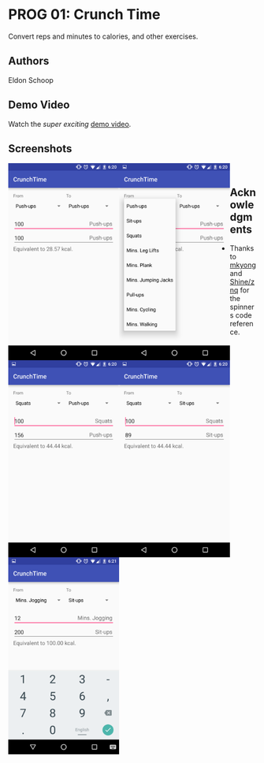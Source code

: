 # PROG 01: Crunch Time

Convert reps and minutes to calories, and other exercises.

## Authors

Eldon Schoop

## Demo Video

Watch the _super exciting_ [demo video](https://www.youtube.com/watch?v=Dt2IQL8GXSY).

## Screenshots

<img src="screenshots/1_open.png" height="400" alt="Screenshot" style="float:left;"/>
<img src="screenshots/2_select_l.png" height="400" alt="Screenshot" style="float:left;"/>
<img src="screenshots/3_convert.png" height="400" alt="Screenshot" style="float:left;"/>
<br/>
<img src="screenshots/4_convert_r.png" height="400" alt="Screenshot" style="float:left;"/>
<img src="screenshots/5_live_update.png" height="400" alt="Screenshot" style="float:left;"/>

## Acknowledgments

* Thanks to [mkyong](http://www.mkyong.com/android/android-spinner-drop-down-list-example/) and [Shine/znq](http://stackoverflow.com/questions/1337424/android-spinner-get-the-selected-item-change-event) for the spinners code reference.

